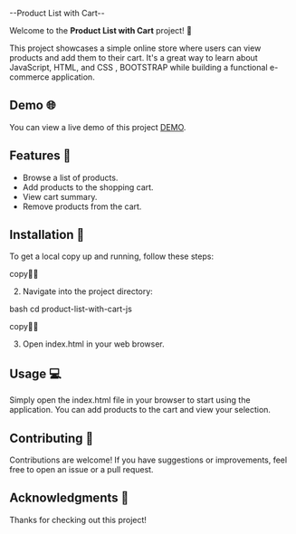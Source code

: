 --Product List with Cart--

Welcome to the **Product List with Cart** project! 🎉

This project showcases a simple online store where users can view products and add them to their cart. It's a great way to learn about JavaScript, HTML, and CSS , BOOTSTRAP while building a functional e-commerce application.

## Demo 🌐

You can view a live demo of this project [DEMO](https://raw.githack.com/Mahdi-Devm/product-list-with-cart-js/main/index.html).

## Features 🌟

- Browse a list of products.
- Add products to the shopping cart.
- View cart summary.
- Remove products from the cart.

## Installation 🚀

To get a local copy up and running, follow these steps:


copy

2. Navigate into the project directory:
   

bash
   cd product-list-with-cart-js
   

copy

3. Open index.html in your web browser.

## Usage 💻

Simply open the index.html file in your browser to start using the application. You can add products to the cart and view your selection.

## Contributing 🤝

Contributions are welcome! If you have suggestions or improvements, feel free to open an issue or a pull request.


## Acknowledgments 🙌

Thanks for checking out this project!
